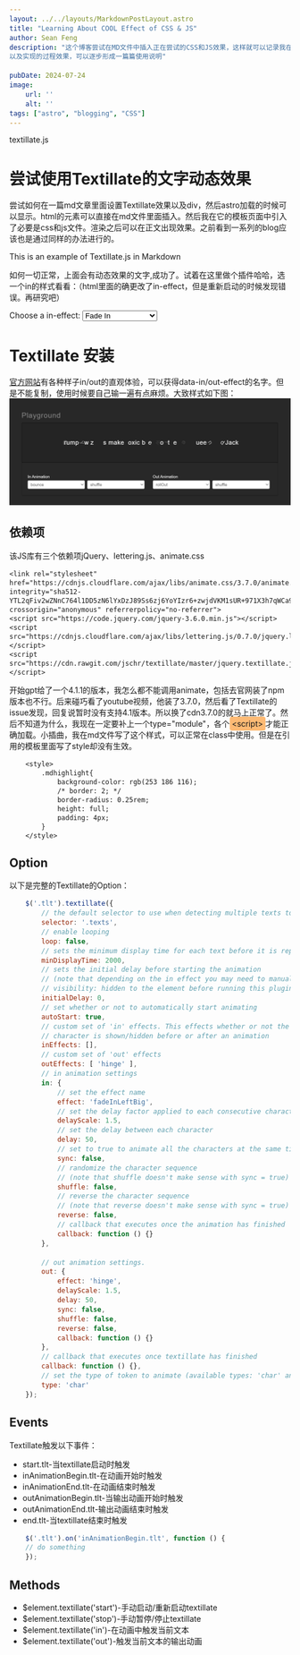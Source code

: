 ```yaml
---
layout: ../../layouts/MarkdownPostLayout.astro
title: "Learning About COOL Effect of CSS & JS"
author: Sean Feng
description: "这个博客尝试在MD文件中插入正在尝试的CSS和JS效果，这样就可以记录我在尝试过程中遇到的问题，
以及实现的过程效果，可以逐步形成一篇篇使用说明"

pubDate: 2024-07-24
image:
    url: ''
    alt: ''
tags: ["astro", "blogging", "CSS"]
---
```

<div class="flex tlt text-8xl justify-center m-10 text-cyan-200 font-extrabold" data-in-effect="fadeIn" data-in-shuffle="true"  data-in-delay="150" data-out-effect="rotateOutDownLeft" data-out-shuffle="true">textillate.js</div>

# 尝试使用Textillate的文字动态效果
尝试如何在一篇md文章里面设置Textillate效果以及div，然后astro加载的时候可以显示。html的元素可以直接在md文件里面插入。然后我在它的模板页面中引入了必要是css和js文件。渲染之后可以在正文出现效果。之前看到一系列的blog应该也是通过同样的办法进行的。



<div id="text-element" class="tlt text-3xl" data-in-effect="fadeIn" data-out-effect="fadeOutLeft" data-out-shuffle="true">This is an example of Textillate.js in Markdown</div>

如何一切正常，上面会有动态效果的文字,成功了。试着在这里做个插件哈哈，选一个in的样式看看：（html里面的确更改了in-effect，但是重新启动的时候发现错误。再研究吧）
<div>
  <label for="effect-selector">Choose a in-effect:</label>
  <select id="effect-selector">
    <option value="fadeIn">Fade In</option>
    <option value="fadeOutLeft">fadeOutLeft</option>
    <option value="rotateOutDownLeft">rotateOutDownLeft</option>
  </select>
</div>




# Textillate 安装
[官方网站](https://textillate.js.org/)有各种样子in/out的直观体验，可以获得data-in/out-effect的名字。但是不能复制，使用时候要自己输一遍有点麻烦。大致样式如下图：
![alt text](textillate-1.png)

## 依赖项
该JS库有三个依赖项jQuery、lettering.js、animate.css
    <!-- <link rel="stylesheet" href="https://cdnjs.cloudflare.com/ajax/libs/animate.css/4.1.1/animate.min.css"> -->

    <link rel="stylesheet" href="https://cdnjs.cloudflare.com/ajax/libs/animate.css/3.7.0/animate.min.css" integrity="sha512-YTL2qFiv2wZNnC764l1DD5zN6lYxDzJ89Ss6zj6YoYIzr6+zwjdVKM1sUR+971X3h7qWCa9cPUBXyYqhOqWWLQ==" crossorigin="anonymous" referrerpolicy="no-referrer">
    <script src="https://code.jquery.com/jquery-3.6.0.min.js"></script>
    <script src="https://cdnjs.cloudflare.com/ajax/libs/lettering.js/0.7.0/jquery.lettering.min.js"></script>
    <script src="https://cdn.rawgit.com/jschr/textillate/master/jquery.textillate.js"></script>

开始gpt给了一个4.1.1的版本，我怎么都不能调用animate，包括去官网装了npm版本也不行。后来碰巧看了youtube视频，他装了3.7.0，然后看了Textillate的issue发现，回复说暂时没有支持4.1版本。所以换了cdn3.7.0的就马上正常了。然后不知道为什么，我现在一定要补上一个<span class="bg-red-100 w-auto inline-block border rounded-lg pl-1 pr-1">type="module"</span>，各个<span class="mdhighlight">\<script\></span>才能正确加载。小插曲，我在md文件写了这个样式，可以正常在class中使用。但是在引用的模板里面写了style却没有生效。
```astro
    <style>
        .mdhighlight{
            background-color: rgb(253 186 116);
            /* border: 2; */
            border-radius: 0.25rem;
            height: full;
            padding: 4px;
        }
    </style>
```

## Option
以下是完整的Textillate的Option：
```javascript
    $('.tlt').textillate({
        // the default selector to use when detecting multiple texts to animate
        selector: '.texts',
        // enable looping
        loop: false,
        // sets the minimum display time for each text before it is replaced
        minDisplayTime: 2000,
        // sets the initial delay before starting the animation
        // (note that depending on the in effect you may need to manually apply
        // visibility: hidden to the element before running this plugin)
        initialDelay: 0,
        // set whether or not to automatically start animating
        autoStart: true,
        // custom set of 'in' effects. This effects whether or not the
        // character is shown/hidden before or after an animation
        inEffects: [],
        // custom set of 'out' effects
        outEffects: [ 'hinge' ],
        // in animation settings
        in: {
            // set the effect name
            effect: 'fadeInLeftBig',
            // set the delay factor applied to each consecutive character
            delayScale: 1.5,
            // set the delay between each character
            delay: 50,
            // set to true to animate all the characters at the same time
            sync: false,
            // randomize the character sequence
            // (note that shuffle doesn't make sense with sync = true)
            shuffle: false,
            // reverse the character sequence
            // (note that reverse doesn't make sense with sync = true)
            reverse: false,
            // callback that executes once the animation has finished
            callback: function () {}
        },

        // out animation settings.
        out: {
            effect: 'hinge',
            delayScale: 1.5,
            delay: 50,
            sync: false,
            shuffle: false,
            reverse: false,
            callback: function () {}
        },
        // callback that executes once textillate has finished
        callback: function () {},
        // set the type of token to animate (available types: 'char' and 'word')
        type: 'char'
    });
```
## Events
Textillate触发以下事件：

- start.tlt-当textillate启动时触发
- inAnimationBegin.tlt-在动画开始时触发
- inAnimationEnd.tlt-在动画结束时触发
- outAnimationBegin.tlt-当输出动画开始时触发
- outAnimationEnd.tlt-输出动画结束时触发
- end.tlt-当textillate结束时触发

```javascript
    $('.tlt').on('inAnimationBegin.tlt', function () {
    // do something
    });
```

## Methods
- $element.textillate('start')-手动启动/重新启动textillate
- $element.textillate('stop')-手动暂停/停止textillate
- $element.textillate('in')-在动画中触发当前文本
- $element.textillate('out')-触发当前文本的输出动画


<style>
  .mdhighlight{
    background-color: rgb(253 186 116);
    /* border: 2; */
    border-radius: 0.25rem;
    height: full;
    padding: 4px;
  }
</style>